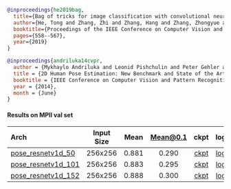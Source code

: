 <!-- [BACKBONE] -->

```bibtex
@inproceedings{he2019bag,
  title={Bag of tricks for image classification with convolutional neural networks},
  author={He, Tong and Zhang, Zhi and Zhang, Hang and Zhang, Zhongyue and Xie, Junyuan and Li, Mu},
  booktitle={Proceedings of the IEEE Conference on Computer Vision and Pattern Recognition},
  pages={558--567},
  year={2019}
}
```

<!-- [DATASET] -->

```bibtex
@inproceedings{andriluka14cvpr,
  author = {Mykhaylo Andriluka and Leonid Pishchulin and Peter Gehler and Schiele, Bernt}
  title = {2D Human Pose Estimation: New Benchmark and State of the Art Analysis},
  booktitle = {IEEE Conference on Computer Vision and Pattern Recognition (CVPR)},
  year = {2014},
  month = {June}
}
```

#### Results on MPII val set

| Arch  | Input Size | Mean | Mean@0.1   | ckpt    | log     |
| :--- | :--------: | :------: | :------: |:------: |:------: |
| [pose_resnetv1d_50](/configs/body/2D_Kpt_SView_RGB_Img/topdown_heatmap/mpii/resnetv1d50_mpii_256x256.py) | 256x256 | 0.881 | 0.290 | [ckpt](https://download.openmmlab.com/mmpose/top_down/resnetv1d/resnetv1d50_mpii_256x256-2337a92e_20200812.pth) | [log](https://download.openmmlab.com/mmpose/top_down/resnetv1d/resnetv1d50_mpii_256x256_20200812.log.json) |
| [pose_resnetv1d_101](/configs/body/2D_Kpt_SView_RGB_Img/topdown_heatmap/mpii/resnetv1d101_mpii_256x256.py) | 256x256 | 0.883 | 0.295 | [ckpt](https://download.openmmlab.com/mmpose/top_down/resnetv1d/resnetv1d101_mpii_256x256-2851d710_20200812.pth) | [log](https://download.openmmlab.com/mmpose/top_down/resnetv1d/resnetv1d101_mpii_256x256_20200812.log.json) |
| [pose_resnetv1d_152](/configs/body/2D_Kpt_SView_RGB_Img/topdown_heatmap/mpii/resnetv1d152_mpii_256x256.py) | 256x256 | 0.888 | 0.300 | [ckpt](https://download.openmmlab.com/mmpose/top_down/resnetv1d/resnetv1d152_mpii_256x256-8b10a87c_20200812.pth) | [log](https://download.openmmlab.com/mmpose/top_down/resnetv1d/resnetv1d152_mpii_256x256_20200812.log.json) |
